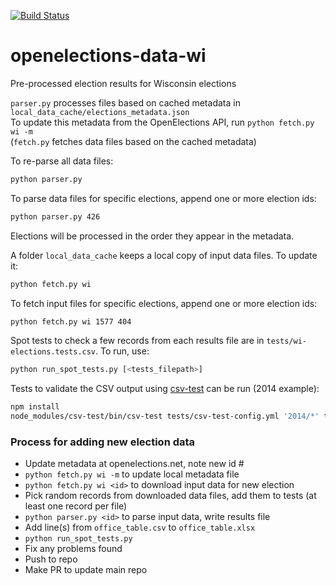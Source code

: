 [![Build Status](https://travis-ci.org/davipo/openelections-data-wi.svg?branch=master)](https://travis-ci.org/davipo/openelections-data-wi)

# openelections-data-wi
Pre-processed election results for Wisconsin elections

``parser.py`` processes files based on cached metadata in ``local_data_cache/elections_metadata.json``\
To update this metadata from the OpenElections API, run ``python fetch.py wi -m``\
(``fetch.py`` fetches data files based on the cached metadata)

To re-parse all data files:
```bash
python parser.py
```

To parse data files for specific elections, append one or more election ids:
```bash
python parser.py 426
```
Elections will be processed in the order they appear in the metadata.

A folder ``local_data_cache`` keeps a local copy of input data files. To update it:
```bash
python fetch.py wi
```

To fetch input files for specific elections, append one or more election ids:
```bash
python fetch.py wi 1577 404
```


Spot tests to check a few records from each results file are in
``tests/wi-elections.tests.csv``.
To run, use:
```bash
python run_spot_tests.py [<tests_filepath>]
```


Tests to validate the CSV output using <a href="https://github.com/dhcole/csv-test">csv-test</a> can be run (2014 example):
```bash
npm install
node_modules/csv-test/bin/csv-test tests/csv-test-config.yml '2014/*' tests/csv-test-validators.yml
```


### Process for adding new election data
- Update metadata at openelections.net, note new id #
- ``python fetch.py wi -m`` to update local metadata file
- ``python fetch.py wi <id>`` to download input data for new election
- Pick random records from downloaded data files, add them to tests 
    (at least one record per file)
- ``python parser.py <id>`` to parse input data, write results file
- Add line(s) from ``office_table.csv`` to ``office_table.xlsx``
- ``python run_spot_tests.py``
- Fix any problems found
- Push to repo
- Make PR to update main repo

